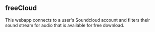 ## freeCloud

This webapp connects to a user's Soundcloud account and filters their sound stream for audio that is available for free download.
